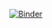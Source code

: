 [![Binder](https://mybinder.org/badge_logo.svg)](https://mybinder.org/v2/gh/POSS-UniMe/simple-physics-with-Python-ITA/master?filepath=notebook%2F1-4-ComunicazioniLungaDistanza.ipynb)
